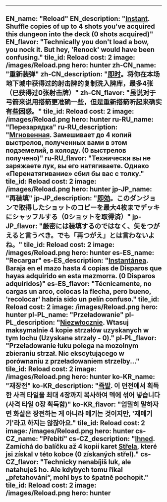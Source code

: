 ---

EN_name: "Reload"
EN_description: "<u><u>Instant</u></u>. Shuffle copies of up to 4 shots you've acquired this dungeon into the deck (0 shots acquired)"
EN_flavor: "Technically you don't load a bow, you nock it. But hey, 'Renock' would have been confusing."
tile_id: Reload
cost: 2
image: /images/Reload.png
hero: hunter
zh-CN_name: "重新装弹"
zh-CN_description: "<u><u>即时</u></u>。将你在本场地下城中获得过的射击牌的复制洗入牌库，最多4张（已获得过0张射击牌）"
zh-CN_flavor: "虽说对于弓箭来说用搭箭更准确一些，但是重新搭箭听起来确实有些困惑。"
tile_id: Reload
cost: 2
image: /images/Reload.png
hero: hunter
ru-RU_name: "Перезарядка"
ru-RU_description: "<u><u>Мгновенная</u></u>. Замешивает до 4 копий выстрелов, полученных вами в этом подземелий, в колоду. (0 выстрелов получено)"
ru-RU_flavor: "Технически вы не заряжаете лук, вы его натягиваете. Однако «Перенатягивание» сбил бы вас с толку."
tile_id: Reload
cost: 2
image: /images/Reload.png
hero: hunter
jp-JP_name: "再装填"
jp-JP_description: "<u><u>即効</u></u>。このダンジョンで取得したショットのコピーを最大4枚までデッキにシャッフルする（0ショットを取得済）"
jp-JP_flavor: "厳密には装填するのではなく、矢をつがえると言うべき。でも「再つがえ」とは言わないよね。"
tile_id: Reload
cost: 2
image: /images/Reload.png
hero: hunter
es-ES_name: "Recargar"
es-ES_description: "<u><u>Instantánea</u></u>. Baraja en el mazo hasta 4 copias de Disparos que hayas adquirido en esta mazmorra. (0 Disparos adquiridos)"
es-ES_flavor: "Técnicamente, no cargas un arco, colocas la flecha, pero bueno, 'recolocar' habría sido un pelín confuso."
tile_id: Reload
cost: 2
image: /images/Reload.png
hero: hunter
pl-PL_name: "Przeładowanie"
pl-PL_description: "<u><u>Niezwłocznie</u></u>. Wtasuj maksymalnie 4 kopie strzałów uzyskanych w tym lochu (Uzyskane strzały - 0)."
pl-PL_flavor: "Przeładowanie łuku polega na mozolnym zbieraniu strzał. Nic ekscytującego w porównaniu z przeładowaniem strzelby..."
tile_id: Reload
cost: 2
image: /images/Reload.png
hero: hunter
ko-KR_name: "재장전"
ko-KR_description: "<u><u>즉발</u></u>. 이 던전에서 획득한 사격 타일을 최대 4장까지 복사하여 덱에 섞어 넣습니다(사격 타일 0장 획득함)"
ko-KR_flavor: "엄밀히 말하자면 화살은 장전하는 게 아니라 메기는 것이지만, '재메기기'라고 하지는 않잖아요."
tile_id: Reload
cost: 2
image: /images/Reload.png
hero: hunter
cs-CZ_name: "Přebití"
cs-CZ_description: "<u><u>Ihned</u></u>. Zamíchá do balíčku až 4 kopií karet <u>Střela</u>, které jsi získal v této kobce (0 získaných střel)."
cs-CZ_flavor: "Technicky nenabíjíš luk, ale natahuješ ho. Ale kdybych tomu říkal „přetahování“, mohl bys to špatně pochopit."
tile_id: Reload
cost: 2
image: /images/Reload.png
hero: hunter
---